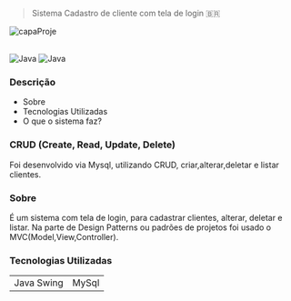 > Sistema Cadastro de cliente com tela de login 🇧🇷

![capaProje](https://user-images.githubusercontent.com/76443540/137136301-55c69477-ccf7-4281-91f6-99cb9dd6fe01.png)
<div style="display:inline_block"><br/>
  <img align"center" alt="Java" src="https://img.shields.io/badge/Java-ED8B00?style=for-the-badge&logo=java&logoColor=white"/>
  <img align"center" alt="Java" src="https://img.shields.io/badge/MySQL-00000F?style=for-the-badge&logo=mysql&logoColor=white"/>
</div>


### Descrição

+ Sobre
+ Tecnologias Utilizadas
+ O que o sistema faz?

### CRUD (Create, Read, Update, Delete)

Foi desenvolvido via Mysql, utilizando CRUD, criar,alterar,deletar e listar clientes.

### Sobre
É um sistema com tela de login, para cadastrar clientes, alterar, deletar e listar.
Na parte de Design Patterns ou padrões de projetos foi usado o MVC(Model,View,Controller).

### Tecnologias Utilizadas

<table>
  <tr>
    <td>Java Swing </td>
    <td>MySql </td>
    
    
  </tr>


</table>


##
